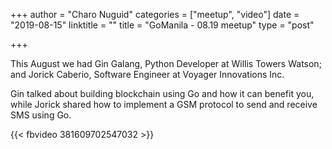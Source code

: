+++
author = "Charo Nuguid"
categories = ["meetup", "video"]
date = "2019-08-15"
linktitle = ""
title = "GoManila - 08.19 meetup"
type = "post"

+++

This August we had Gin Galang, Python Developer at Willis Towers Watson; and Jorick Caberio, Software Engineer at Voyager Innovations Inc.

Gin talked about building blockchain using Go and how it can benefit you, while Jorick shared how to implement a GSM protocol to send and receive SMS using Go. 

{{< fbvideo 381609702547032 >}}